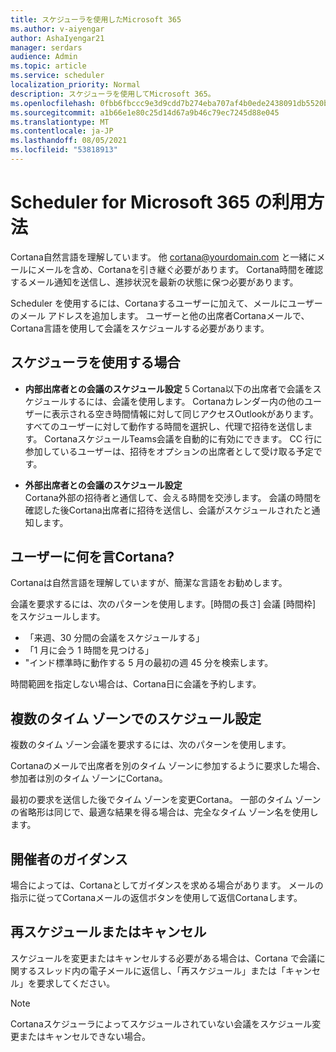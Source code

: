 ```yaml
---
title: スケジューラを使用したMicrosoft 365
ms.author: v-aiyengar
author: AshaIyengar21
manager: serdars
audience: Admin
ms.topic: article
ms.service: scheduler
localization_priority: Normal
description: スケジューラを使用してMicrosoft 365。
ms.openlocfilehash: 0fbb6fbccc9e3d9cdd7b274eba707af4b0ede2438091db5520b8a52050048320
ms.sourcegitcommit: a1b66e1e80c25d14d67a9b46c79ec7245d88e045
ms.translationtype: MT
ms.contentlocale: ja-JP
ms.lasthandoff: 08/05/2021
ms.locfileid: "53818913"
---
```

# <a name="how-to-use-scheduler-for-microsoft-365"></a>Scheduler for Microsoft 365 の利用方法

Cortana自然言語を理解しています。 他 cortana@yourdomain.com と一緒にメールにメールを含め、Cortanaを引き継ぐ必要があります。 Cortana時間を確認するメール通知を送信し、進捗状況を最新の状態に保つ必要があります。

Scheduler を使用するには、Cortanaするユーザーに加えて、メールにユーザーのメール アドレスを追加します。 ユーザーと他の出席者Cortanaメールで、Cortana言語を使用して会議をスケジュールする必要があります。  

## <a name="when-to-use-scheduler"></a>スケジューラを使用する場合

- **内部出席者との会議のスケジュール設定** 5 Cortana以下の出席者で会議をスケジュールするには、会議を使用します。 Cortanaカレンダー内の他のユーザーに表示される空き時間情報に対して同じアクセスOutlookがあります。 すべてのユーザーに対して動作する時間を選択し、代理で招待を送信します。 CortanaスケジュールTeams会議を自動的に有効にできます。 CC 行に参加しているユーザーは、招待をオプションの出席者として受け取る予定です。  

- **外部出席者との会議のスケジュール設定**  
Cortana外部の招待者と通信して、会える時間を交渉します。 会議の時間を確認した後Cortana出席者に招待を送信し、会議がスケジュールされたと通知します。

## <a name="what-to-say-to-cortana"></a>ユーザーに何を言Cortana?

Cortanaは自然言語を理解していますが、簡潔な言語をお勧めします。 

会議を要求するには、次のパターンを使用します。[時間の長さ] 会議 [時間枠] をスケジュールします。  

- 「来週、30 分間の会議をスケジュールする」  
- 「1 月に会う 1 時間を見つける」 
- "インド標準時に動作する 5 月の最初の週 45 分を検索します。 

時間範囲を指定しない場合は、Cortana日に会議を予約します。

## <a name="scheduling-across-multiple-time-zones"></a>複数のタイム ゾーンでのスケジュール設定

複数のタイム ゾーン会議を要求するには、次のパターンを使用します。 

Cortanaのメールで出席者を別のタイム ゾーンに参加するように要求した場合、参加者は別のタイム ゾーンにCortana。  

最初の要求を送信した後でタイム ゾーンを変更Cortana。 一部のタイム ゾーンの省略形は同じで、最適な結果を得る場合は、完全なタイム ゾーン名を使用します。  

## <a name="organizer-guidance"></a>開催者のガイダンス

場合によっては、Cortanaとしてガイダンスを求める場合があります。 メールの指示に従ってCortanaメールの返信ボタンを使用して返信Cortanaします。

## <a name="reschedule-or-cancel"></a>再スケジュールまたはキャンセル

スケジュールを変更またはキャンセルする必要がある場合は、Cortana で会議に関するスレッド内の電子メールに返信し、「再スケジュール」または「キャンセル」を要求してください。 

> [!NOTE]
> Cortanaスケジューラによってスケジュールされていない会議をスケジュール変更またはキャンセルできない場合。  
